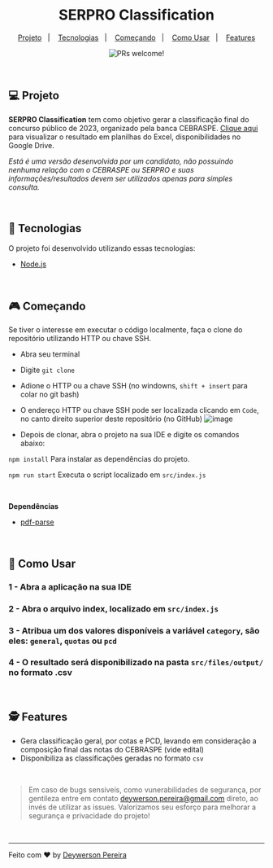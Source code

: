 <h1 align="center">
  SERPRO Classification
</h1>

<p align="center">
    <a href="#-projeto">Projeto</a>&nbsp;&nbsp;&nbsp;|&nbsp;&nbsp;&nbsp;
  <a href="#-tecnologias">Tecnologias</a>&nbsp;&nbsp;&nbsp;|&nbsp;&nbsp;&nbsp;
  <a href="#-começando">Começando</a>&nbsp;&nbsp;&nbsp;|&nbsp;&nbsp;&nbsp;
  <a href="#-como-utilizar">Como Usar</a>&nbsp;&nbsp;&nbsp;|&nbsp;&nbsp;&nbsp;
  <a href="#-features">Features</a>
</p>

<p align="center">
 <img src="https://img.shields.io/static/v1?label=PRs&message=welcome&color=49AA26&labelColor=000000" alt="PRs welcome!" />
</p>

<br>

## 💻 Projeto

<strong>SERPRO Classification</strong> tem como objetivo gerar a classificação final do concurso público de 2023, organizado pela banca CEBRASPE. <a target="_blank" rel="noreferrer noopener" href="https://drive.google.com/drive/folders/1t8JkUazldq5PCZn4oDVqqAyMkxf8rdqd?usp=drive_link">Clique aqui</a> para visualizar o resultado em planilhas do Excel, disponibilidades no Google Drive.

*Está é uma versão desenvolvida por um candidato, não possuindo nenhuma relação com o CEBRASPE ou SERPRO e suas informações/resultados devem ser utilizados apenas para simples consulta.*

<br>

## 🚀 Tecnologias

O projeto foi desenvolvido utilizando essas tecnologias:

- [Node.js](https://nodejs.org/en/)

<br>

## 🎮 Começando

Se tiver o interesse em executar o código localmente, faça o clone do repositório utilizando HTTP ou chave SSH.

- Abra seu terminal
- Digite `git clone` 
- Adione o HTTP ou a chave SSH (no windowns, `shift + insert` para colar no git bash)
- O endereço HTTP ou chave SSH pode ser localizada clicando em `Code`, no canto direito superior deste repositório (no GitHub)
![image](https://github.com/deywersonp/serpro-classification/assets/79553681/1175bcea-ee62-448a-bd6b-04993af95178)

- Depois de clonar, abra o projeto na sua IDE e digite os comandos abaixo:

`npm install` Para instalar as dependências do projeto. <br>

`npm run start` Executa o script localizado em `src/index.js`

<br>

**Dependências**
- [pdf-parse](https://expressjs.com/pt-br/)

<br>

## 📌 Como Usar

### 1 - Abra a aplicação na sua IDE
### 2 - Abra o arquivo index, localizado em `src/index.js`
### 3 - Atribua um dos valores disponíveis a variável `category`, são eles: `general`, `quotas` ou `pcd`
### 4 - O resultado será disponibilizado na pasta `src/files/output/` no formato .csv

<br>

## 🕵 Features
- Gera classificação geral, por cotas e PCD, levando em consideração a composição final das notas do CEBRASPE (vide edital)
- Disponibiliza as classificações geradas no formato `csv`

<br>

 > Em caso de bugs sensiveís, como vunerabilidades de segurança, por gentileza entre em contato
 > <a href = "mailto:deywerson.pereira@gmail.com">deywerson.pereira@gmail.com</a> direto, ao invés de utilizar as issues. Valorizamos seu esforço
 > para melhorar a segurança e privacidade do projeto!
 
 <br>
 
---

Feito com ♥ by <a href="https://github.com/deywersonp">Deywerson Pereira</a>
